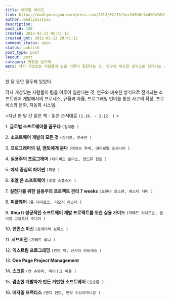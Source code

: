 ```yaml
---
title: 애자일 라이프
link: https://madlymissyou.wordpress.com/2012/02/13/%ec%86%8c%ed%94%84%ed%8a%b8%ec%9b%a8%ec%96%b4-%ed%94%84%eb%a1%9c%ec%a0%9d%ed%8a%b8-%ea%b0%9c%eb%b0%9c/
author: madlymissyou
description:
post_id: 439
created: 2012-02-13 05:41:12
created_gmt: 2012-02-12 20:41:12
comment_status: open
status: publish
post_type: post
layout: post
category: 책장을 넘기며
meta: 각자 개성있는 사람들이 팀을 이루어 일한다는 것, 연구와 비슷한 방식으로 전개되는 소프트웨어 개발에서의 프로세스, 규율과 자율, 프로그래밍 언어를 통한 사고의 확장, 프로세스와 문화, 자동화 시스템.
---
```



한 달 동안 몰두해 있었다.

각자 개성있는 사람들이 팀을 이루어 일한다는 것, 연구와 비슷한 방식으로 전개되는 소프트웨어 개발에서의 프로세스, 규율과 자율, 프로그래밍 언어를 통한 사고의 확장, 프로세스와 문화, 자동화 시스템..

<지난 한 달 간 읽은 책 - 읽은 순서대로 `(1.16. ~ 2.12. )` >

1\. **글로벌 소프트웨어를 꿈꾸다** `(김익환 )`

2\. **소프트웨어 개발의 모든 것** `(김익환, 전규현 )`

3\. **프로그래머의 길, 멘토에게 묻다** `(데이브 후버, 애디웨일 오시나이 )`

4\. **실용주의 프로그래머** `(데이비드 토머스, 앤드류 헌트 )`

5\. **예제 중심의 파이썬** `(최용 )`

6\. **조엘 온 소프트웨어** `(조엘 스폴스키 )`

7\. **실천가를 위한 실용주의 프로젝트 관리 7 weeks** `(요한나 로스맨, 에스더 더비 )`

8\. **피플웨어** `(톰 디마르코, 티모시 리스터 )`

9\. **Ship It 성공적인 소프트웨어 개발 프로젝트를 위한 실용 가이드** `(자레드 리차드슨, 울리엄 그월트니 주니어 )`

10\. **맨먼스 미신** `(프레더릭 브룩스 )`

11\. **서브버전** `(가레트 루니 )`

12\. **익스트림 프로그래밍** `(켄트 벡, 신시아 아드레스 )`

13\. **One Page Project Management**

14\. **스크럼** `(켄 슈와버, 마이ㅣ크 비들 )`

15\. **겸손한 개발자가 만든 거만한 소프트웨어** `(신승환 )`

16\. **애자일 프랙티스** `(앤디 헌트, 벤컷 수브라마니암 )`
